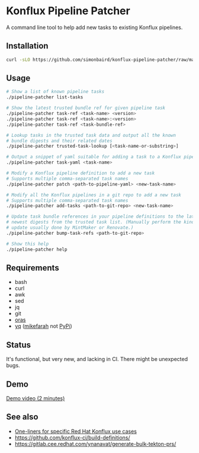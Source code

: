 
# Konflux Pipeline Patcher

A command line tool to help add new tasks to existing Konflux pipelines.

## Installation

```bash
curl -sLO https://github.com/simonbaird/konflux-pipeline-patcher/raw/main/pipeline-patcher && chmod a+x ./pipeline-patcher
```

## Usage

```bash
# Show a list of known pipeline tasks
./pipeline-patcher list-tasks

# Show the latest trusted bundle ref for given pipeline task
./pipeline-patcher task-ref <task-name> <version>
./pipeline-patcher task-ref <task-name>:<version>
./pipeline-patcher task-ref <task-bundle-ref>

# Lookup tasks in the trusted task data and output all the known
# bundle digests and their related dates
./pipeline-patcher trusted-task-lookup [<task-name-or-substring>]

# Output a snippet of yaml suitable for adding a task to a Konflux pipeline
./pipeline-patcher task-yaml <task-name>

# Modify a Konflux pipeline definition to add a new task
# Supports multiple comma-separated task names
./pipeline-patcher patch <path-to-pipeline-yaml> <new-task-name>

# Modify all the Konflux pipelines in a git repo to add a new task
# Supports multiple comma-separated task names
./pipeline-patcher add-tasks <path-to-git-repo> <new-task-name>

# Update task bundle references in your pipeline definitions to the latest
# newest digests from the trusted task list. (Manually perform the kind of
# update usually done by MintMaker or Renovate.)
./pipeline-patcher bump-task-refs <path-to-git-repo>

# Show this help
./pipeline-patcher help
```

## Requirements

* bash
* curl
* awk
* sed
* jq
* git
* [oras](https://github.com/oras-project/oras/releases/latest)
* [yq](https://github.com/mikefarah/yq/releases/latest)
  ([mikefarah](https://github.com/mikefarah/yq/) not [PyPi](https://pypi.org/project/yq/))

## Status

It's functional, but very new, and lacking in CI. There might be unexpected bugs.

## Demo

[Demo video (2 minutes)](https://drive.google.com/file/d/1O0dmI9ZiDwMq2JjtxFfM657AUf341pc-/view?usp=sharing)

## See also

* [One-liners for specific Red Hat Konflux use cases](specific-one-liners.md)
* <https://github.com/konflux-ci/build-definitions/>
* <https://gitlab.cee.redhat.com/ynanavat/generate-bulk-tekton-prs/>
